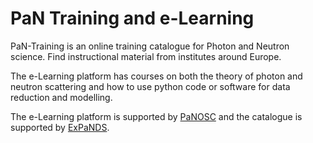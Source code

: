 # PaN Training and e-Learning

PaN-Training is an online training catalogue for Photon and Neutron science. 
Find instructional material from institutes around Europe. 

The e-Learning platform has courses on both the theory of photon and neutron scattering
and how to use python code or software for data reduction and modelling.

The e-Learning platform is supported by [PaNOSC](https://www.panosc.eu/) and the catalogue is supported by [ExPaNDS](https://expands.eu/).
